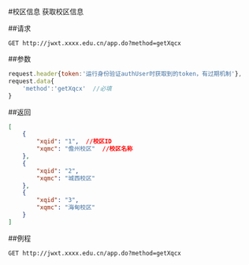 #校区信息
获取校区信息

##请求
``` url
GET http://jwxt.xxxx.edu.cn/app.do?method=getXqcx
```

##参数
```js
request.header{token:'运行身份验证authUser时获取到的token，有过期机制'},
request.data{
	'method':'getXqcx'  //必填
}
```

##返回
``` json
[
    {
        "xqid": "1",  //校区ID
        "xqmc": "儋州校区"  //校区名称
    },
    {
        "xqid": "2",
        "xqmc": "城西校区"
    },
    {
        "xqid": "3",
        "xqmc": "海甸校区"
    }
]
```

##例程
``` url
GET http://jwxt.xxxx.edu.cn/app.do?method=getXqcx
```